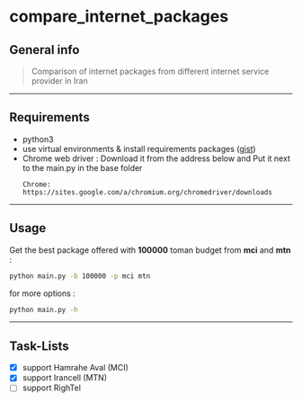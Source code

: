 # compare_internet_packages

## General info
> Comparison of internet packages from different internet service provider in Iran

---

## Requirements
- python3
- use virtual environments & install requirements packages ([gist](https://gist.github.com/mheidari98/8ae29b88bd98f8f59828b0ec112811e7)) 
- Chrome web driver : Download it from the address below and Put it next to the main.py in the base folder 
  ```
  Chrome:    https://sites.google.com/a/chromium.org/chromedriver/downloads
  ```

 ---

## Usage
  Get the best package offered with **100000** toman budget from **mci** and **mtn** :
  ```bash
  python main.py -b 100000 -p mci mtn
  ```
  for more options :
  ```bash
  python main.py -h
  ```

---
## Task-Lists
- [x] support Hamrahe Aval (MCI)
- [x] support Irancell (MTN)
- [ ] support RighTel 
